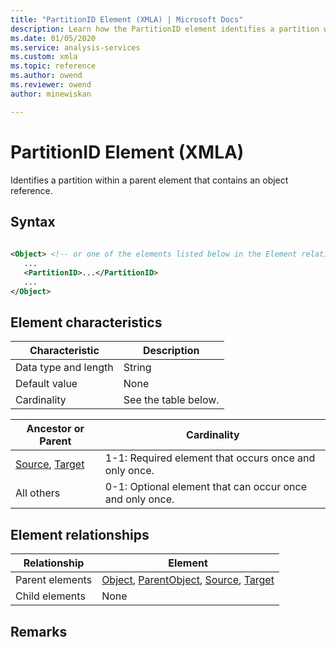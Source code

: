 ```yaml
---
title: "PartitionID Element (XMLA) | Microsoft Docs"
description: Learn how the PartitionID element identifies a partition within a parent element that contains an object reference.
ms.date: 01/05/2020
ms.service: analysis-services
ms.custom: xmla
ms.topic: reference
ms.author: owend
ms.reviewer: owend
author: minewiskan

---
```

# PartitionID Element (XMLA)

  Identifies a partition within a parent element that contains an object reference.  
  
## Syntax  
  
```xml  
  
<Object> <!-- or one of the elements listed below in the Element relationships table -->  
   ...  
   <PartitionID>...</PartitionID>  
   ...  
</Object>  
```  
  
## Element characteristics  
  
|Characteristic|Description|  
|--------------------|-----------------|  
|Data type and length|String|  
|Default value|None|  
|Cardinality|See the table below.|  
  
|Ancestor or Parent|Cardinality|  
|------------------------|-----------------|  
|[Source](../xml-elements-properties/source-element-xmla.md), [Target](../xml-elements-properties/target-element-xmla.md)|1-1: Required element that occurs once and only once.|  
|All others|0-1: Optional element that can occur once and only once.|  
  
## Element relationships  
  
|Relationship|Element|  
|------------------|-------------|  
|Parent elements|[Object](../xml-elements-properties/object-element-xmla.md), [ParentObject](../xml-elements-properties/parentobject-element-xmla.md), [Source](../xml-elements-properties/source-element-xmla.md), [Target](../xml-elements-properties/target-element-xmla.md)|  
|Child elements|None|  
  
## Remarks  